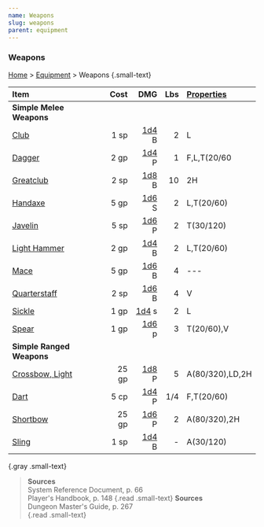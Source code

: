 ```yaml
---
name: Weapons
slug: weapons
parent: equipment
---
```

### Weapons
[Home](dm-operations-center) > [Equipment](equipment) > Weapons {.small-text}

| Item                                    | Cost  | DMG                 | Lbs | [Properties](weapon-properties)    |
| :-------------------------------------- | ----: | ------------------: | --: | :--------------------------- |
| **Simple Melee Weapons**                                                                                 |||||
| [Club](/item/club)                      |  1 sp | [1d4](/roll/1d4) B  |  2 | L                            |
| [Dagger](/item/dagger)                  |  2 gp | [1d4](/roll/1d4) P  |  1 | F,L,T(20/60                  |
| [Greatclub](/item/greatclub)            |  2 sp | [1d8](/roll/1d8) B  | 10 | 2H                           |
| [Handaxe](/item/handaxe)                |  5 gp | [1d6](/roll/1d6) S  |  2 | L,T(20/60)                   |
| [Javelin](/item/javelin)                |  5 sp | [1d6](/roll/1d6) P  |  2 | T(30/120)                    |
| [Light Hammer](/item/light-hammer)      |  2 gp | [1d4](/roll/1d4) B  |  2 | L,T(20/60)                   |
| [Mace](/item/mace)                      |  5 gp | [1d6](/roll/1d6) B  |  4 | ---                          |
| [Quarterstaff](/item/quarterstaff)      |  2 sp | [1d6](/roll/1d6) B  |  4 | V                            |
| [Sickle](/item/sickle)                  |  1 gp | [1d4](/roll/1d4) s  |  2 | L                            |
| [Spear](/item/spear)                    |  1 gp | [1d6](/roll/1d6) p  |  3 | T(20/60),V                   |
| **Simple Ranged Weapons**                                                                             |||||
| [Crossbow, Light](/item/light-crossbow) | 25 gp | [1d8](/roll/1d8) P  |  5 | A(80/320),LD,2H              |
| [Dart](/item/dart)                      |  5 cp | [1d4](/roll/1d4) P  |1/4 | F,T(20/60)                   |
| [Shortbow](/item/shortbow)              | 25 gp | [1d6](/roll/1d6) P  |  2 | A(80/320),2H                 |
| [Sling](/item/sling)                    |  1 sp | [1d4](/roll/1d4) B  |  - | A(30/120)                    |
{.gray .small-text}

> **Sources** <br/>
> System Reference Document, p. 66<br/>
> Player's Handbook, p. 148
{.read .small-text}
> **Sources** <br/>
> Dungeon Master's Guide, p. 267<br/>
{.read .small-text}